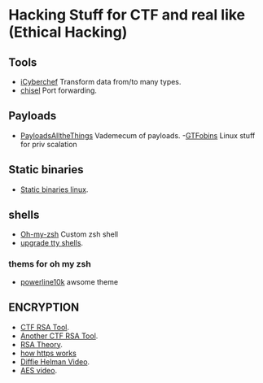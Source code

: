 # Hacking Stuff for CTF and real like (Ethical Hacking)

## Tools

 - [iCyberchef](https://gchq.github.io/CyberChef) Transform data from/to many types.
 - [chisel](https://github.com/jpillora/chisel) Port forwarding.


## Payloads

 - [PayloadsAlltheThings](https://github.com/swisskyrepo/PayloadsAllTheThings) Vademecum of payloads.
 -[GTFobins](https://gtfobins.github.io/) Linux stuff for priv scalation
 
 ## Static binaries
 
 - [Static binaries linux](https://github.com/andrew-d/static-binaries).

## shells
- [Oh-my-zsh](https://github.com/ohmyzsh/ohmyzsh) Custom zsh shell
- [upgrade tty shells](https://blog.ropnop.com/upgrading-simple-shells-to-fully-interactive-ttys).
### thems for oh my zsh
- [powerline10k](https://github.com/romkatv/powerlevel10k) awsome theme

## ENCRYPTION
- [CTF RSA Tool](https://github.com/Ganapati/RsaCtfTool).
- [Another CTF RSA Tool](https://github.com/ius/rsatool).
- [RSA Theory](https://muirlandoracle.co.uk/2020/01/29/rsa-encryption).
- [how https works](https://robertheaton.com/2014/03/27/how-does-https-actually-work/)
- [Diffie Helman Video](https://www.youtube.com/watch?v=NmM9HA2MQGI).
- [AES video](https://www.youtube.com/watch?v=O4xNJsjtN6E).
